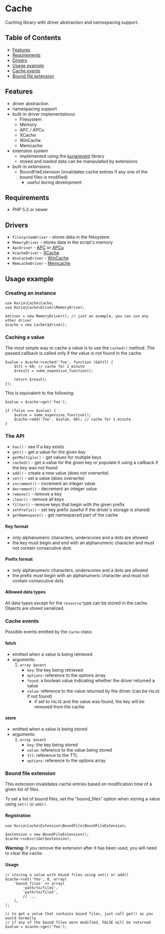 Cache
=====

Caching library with driver abstraction and namespacing support.


## Table of Contents

- [Features](#features)
- [Requirements](#requirements)
- [Drivers](#drivers)
- [Usage example](#usage)
- [Cache events](#events)
- [Bound file extension](#bound-file-extension)

## <a name="features"></a> Features

- driver abstraction
- namespacing support
- built-in driver implementations:
    - Filesystem
    - Memory
    - APC / APCu
    - XCache
    - WinCache
    - Memcache
- extension system
    - implemented using the [kuria/event](https://github.com/kuria/event) library
    - stored and loaded data can be manipulated by extensions
- built-in extensions:
    - BoundFileExtension (invalidates cache entries if any one of the bound files is modified)
        - useful during development

## <a name="requirements"></a> Requirements

- PHP 5.3 or newer


## <a name="drivers"></a> Drivers

- `FilesystemDriver` - stores data in the filesystem
- `MemoryDriver` - stores data in the script's memory
- `ApcDriver` - [APC](http://php.net/manual/en/book.apc.php) or [APCu](https://pecl.php.net/package/APCu)
- `XcacheDriver` - [XCache](http://xcache.lighttpd.net/)
- `WinCacheDriver` - [WinCache](https://pecl.php.net/package/wincache)
- `MemcacheDriver` - [Memcache](https://pecl.php.net/package/memcache)


## <a name="usage"></a> Usage example


### Creating an instance

    use Kuria\Cache\Cache;
    use Kuria\Cache\Driver\MemoryDriver;

    $driver = new MemoryDriver(); // just an example, you can use any other driver
    $cache = new Cache($driver);


### Caching a value

The most simple way to cache a value is to use the `cached()` method. The passed callback is called
only if the value is not found in the cache.

    $value = $cache->cached('foo', function (&$ttl) {
        $ttl = 60; // cache for 1 minute
        $result = some_expensive_function();

        return $result;
    });

This is equivalent to the following:

    $value = $cache->get('foo');

    if (false === $value) {
        $value = some_expensive_function();
        $cache->add('foo', $value, 60); // cache for 1 minute
    }


### The API

- `has()` - see if a key exists
- `get()` - get a value for the given key
- `getMultiple()` - get values for multiple keys
- `cached()` - get a value for the given key or populate it using a callback if the key was not found
- `add()` - create a new value (does not overwrite)
- `set()` - set a value (does overwrite)
- `increment()` - increment an integer value
- `decrement()` - decrement an integer value
- `remove()` - remove a key
- `clear()` - remove all keys
- `filter()` - remove keys that begin with the given prefix
- `setPrefix()` - set key prefix (useful if the driver's storage is shared)
- `getNamespace()` - get namespaced part of the cache


#### Key format

- only alphanumeric characters, underscores and a dots are allowed
- the key must begin and end with an alphanumeric character and must not contain consecutive dots


#### Prefix format

- only alphanumeric characters, underscores and a dots are allowed
- the prefix must begin with an alphanumeric character and must not contain consecutive dots


#### Allowed data types

All data types except for the `resource` type can be stored in the cache. Objects are stored serialized.


### <a name="events"></a> Cache events

Possible events emitted by the `Cache` class:

#### fetch

- emitted when a value is being retrieved
- arguments:
    1. `array $event`
        - `key`: the key being retrieved
        - `options`: reference to the options array
        - `found`: a boolean value indicating whether the driver returned a value
        - `value`: reference to the value returned by the driver (can be `FALSE` if not found)
            - if set to `FALSE` and the value was found, the key will be removed from the cache


#### store

- emitted when a value is being stored
- arguments:
    1. `array $event`
        - `key`: the key being stored
        - `value`: reference to the value being stored
        - `ttl`: reference to the TTL
        - `options`: reference to the options array


### <a name="bound-file-extension"></a> Bound file extension

This extension invalidates cache entries based on modification time of a given list of files.

To set a list of bound files, set the "bound_files" option when storing a value using `set()`
or `add()`.


#### Registration

    use Kuria\Cache\Extension\BoundFile\BoundFileExtension;
    
    $extension = new BoundFileExtension();
    $cache->subscribe($extension);

**Warning:** If you remove the extension after it has been used, you will need to clear the cache.


#### Usage

    // storing a value with bound files using set() or add()
    $cache->set('foo', 0, array(
        'bound_files' => array(
            'path/to/file1',
            'path/to/file2',
            // ...
        ),
    );

    // to get a value that contains bound files, just call get() as you would normally
    // if any of the bound files were modified, FALSE will be returned
    $value = $cache->get('foo');
